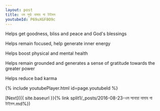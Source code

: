 ```yaml
---
layout: post
title: ওম সূর্য্য নামায গা টাইমস
youtubeId: P69uXGF8O9c
---
```

 
 
Helps get goodness, bliss and peace and God's blessings
 
Helps remain focused, help generate inner energy 
 
Helps boost physical and mental health 
 
Helps remain grounded and generates a sense of gratitude towards the greater power 
 
Helps reduce bad karma
 
 
 
 


{% include youtubePlayer.html id=page.youtubeId %}
 
[Next]({{ site.baseurl }}{% link  split1/_posts/2016-08-23-ওম সানায়া নামায গা টাইমস.md%})
 

